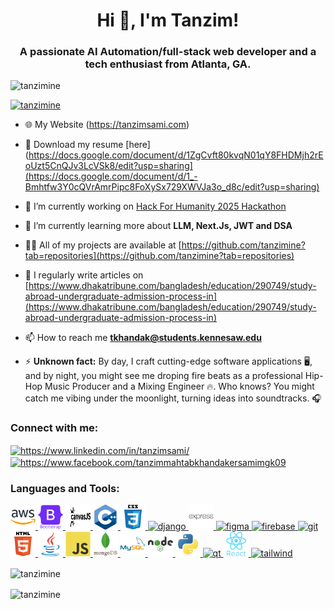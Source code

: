 <h1 align="center">Hi 👋, I'm Tanzim!</h1>
<h3 align="center">A passionate AI Automation/full-stack web developer and a tech enthusiast from Atlanta, GA.</h3>

<p align="left"> <img src="https://komarev.com/ghpvc/?username=tanzimine&label=Profile%20views&color=0e75b6&style=flat" alt="tanzimine" /> </p>

<p align="left"> <a href="https://github.com/ryo-ma/github-profile-trophy"><img src="https://github-profile-trophy.vercel.app/?username=tanzimine" alt="tanzimine" /></a> </p>


- 🌐 My Website (https://tanzimsami.com)


- 📄 Download my resume [here](https://docs.google.com/document/d/1ZgCvft80kvqN01qY8FHDMjh2rEoUzt5CnQJv3LcVSk8/edit?usp=sharing](https://docs.google.com/document/d/1_-Bmhtfw3Y0cQVrAmrPipc8FoXySx729XWVJa3o_d8c/edit?usp=sharing)

- 🔭 I’m currently working on [Hack For Humanity 2025 Hackathon](https://github.com/tanzimine/Hack-For-Humanity-2025)

- 🌱 I’m currently learning more about **LLM, Next.Js, JWT and DSA**

- 👨‍💻 All of my projects are available at [https://github.com/tanzimine?tab=repositories](https://github.com/tanzimine?tab=repositories)

- 📝 I regularly write articles on [https://www.dhakatribune.com/bangladesh/education/290749/study-abroad-undergraduate-admission-process-in](https://www.dhakatribune.com/bangladesh/education/290749/study-abroad-undergraduate-admission-process-in)

- 📫 How to reach me **tkhandak@students.kennesaw.edu**

- ⚡ **Unknown fact:** By day, I craft cutting-edge software applications 🖥️, and by night, you might see me droping fire beats as a professional Hip-Hop Music Producer and a Mixing Engineer 🔥. Who knows? You might catch me vibing under the moonlight, turning ideas into soundtracks. 🎧

<h3 align="left">Connect with me:</h3>
<p align="left">
<a href="https://linkedin.com/in/tanzimsami/" target="blank"><img align="center" src="https://raw.githubusercontent.com/rahuldkjain/github-profile-readme-generator/master/src/images/icons/Social/linked-in-alt.svg" alt="https://www.linkedin.com/in/tanzimsami/" height="30" width="40" /></a>
<a href="https://fb.com/tanzimmahtabkhandakersamimgk09" target="blank"><img align="center" src="https://raw.githubusercontent.com/rahuldkjain/github-profile-readme-generator/master/src/images/icons/Social/facebook.svg" alt="https://www.facebook.com/tanzimmahtabkhandakersamimgk09" height="30" width="40" /></a>
</p>

<h3 align="left">Languages and Tools:</h3>
<p align="left"> <a href="https://aws.amazon.com" target="_blank" rel="noreferrer"> <img src="https://raw.githubusercontent.com/devicons/devicon/master/icons/amazonwebservices/amazonwebservices-original-wordmark.svg" alt="aws" width="40" height="40"/> </a> <a href="https://getbootstrap.com" target="_blank" rel="noreferrer"> <img src="https://raw.githubusercontent.com/devicons/devicon/master/icons/bootstrap/bootstrap-plain-wordmark.svg" alt="bootstrap" width="40" height="40"/> </a> <a href="https://canvasjs.com" target="_blank" rel="noreferrer"> <img src="https://raw.githubusercontent.com/Hardik0307/Hardik0307/master/assets/canvasjs-charts.svg" alt="canvasjs" width="40" height="40"/> </a> <a href="https://www.w3schools.com/cpp/" target="_blank" rel="noreferrer"> <img src="https://raw.githubusercontent.com/devicons/devicon/master/icons/cplusplus/cplusplus-original.svg" alt="cplusplus" width="40" height="40"/> </a> <a href="https://www.w3schools.com/css/" target="_blank" rel="noreferrer"> <img src="https://raw.githubusercontent.com/devicons/devicon/master/icons/css3/css3-original-wordmark.svg" alt="css3" width="40" height="40"/> </a> <a href="https://www.djangoproject.com/" target="_blank" rel="noreferrer"> <img src="https://cdn.worldvectorlogo.com/logos/django.svg" alt="django" width="40" height="40"/> </a> <a href="https://expressjs.com" target="_blank" rel="noreferrer"> <img src="https://raw.githubusercontent.com/devicons/devicon/master/icons/express/express-original-wordmark.svg" alt="express" width="40" height="40"/> </a> <a href="https://www.figma.com/" target="_blank" rel="noreferrer"> <img src="https://www.vectorlogo.zone/logos/figma/figma-icon.svg" alt="figma" width="40" height="40"/> </a> <a href="https://firebase.google.com/" target="_blank" rel="noreferrer"> <img src="https://www.vectorlogo.zone/logos/firebase/firebase-icon.svg" alt="firebase" width="40" height="40"/> </a> <a href="https://git-scm.com/" target="_blank" rel="noreferrer"> <img src="https://www.vectorlogo.zone/logos/git-scm/git-scm-icon.svg" alt="git" width="40" height="40"/> </a> <a href="https://www.w3.org/html/" target="_blank" rel="noreferrer"> <img src="https://raw.githubusercontent.com/devicons/devicon/master/icons/html5/html5-original-wordmark.svg" alt="html5" width="40" height="40"/> </a> <a href="https://www.java.com" target="_blank" rel="noreferrer"> <img src="https://raw.githubusercontent.com/devicons/devicon/master/icons/java/java-original.svg" alt="java" width="40" height="40"/> </a> <a href="https://developer.mozilla.org/en-US/docs/Web/JavaScript" target="_blank" rel="noreferrer"> <img src="https://raw.githubusercontent.com/devicons/devicon/master/icons/javascript/javascript-original.svg" alt="javascript" width="40" height="40"/> </a> <a href="https://www.mongodb.com/" target="_blank" rel="noreferrer"> <img src="https://raw.githubusercontent.com/devicons/devicon/master/icons/mongodb/mongodb-original-wordmark.svg" alt="mongodb" width="40" height="40"/> </a> <a href="https://www.mysql.com/" target="_blank" rel="noreferrer"> <img src="https://raw.githubusercontent.com/devicons/devicon/master/icons/mysql/mysql-original-wordmark.svg" alt="mysql" width="40" height="40"/> </a> <a href="https://nodejs.org" target="_blank" rel="noreferrer"> <img src="https://raw.githubusercontent.com/devicons/devicon/master/icons/nodejs/nodejs-original-wordmark.svg" alt="nodejs" width="40" height="40"/> </a> <a href="https://www.python.org" target="_blank" rel="noreferrer"> <img src="https://raw.githubusercontent.com/devicons/devicon/master/icons/python/python-original.svg" alt="python" width="40" height="40"/> </a> <a href="https://www.qt.io/" target="_blank" rel="noreferrer"> <img src="https://upload.wikimedia.org/wikipedia/commons/0/0b/Qt_logo_2016.svg" alt="qt" width="40" height="40"/> </a> <a href="https://reactjs.org/" target="_blank" rel="noreferrer"> <img src="https://raw.githubusercontent.com/devicons/devicon/master/icons/react/react-original-wordmark.svg" alt="react" width="40" height="40"/> </a> <a href="https://tailwindcss.com/" target="_blank" rel="noreferrer"> <img src="https://www.vectorlogo.zone/logos/tailwindcss/tailwindcss-icon.svg" alt="tailwind" width="40" height="40"/> </a> </p>

<p><img align="center" src="https://github-readme-stats.vercel.app/api/top-langs?username=tanzimine&show_icons=true&locale=en&layout=compact" alt="tanzimine" /></p>

<p><img align="center" src="https://github-readme-streak-stats.herokuapp.com/?user=tanzimine&" alt="tanzimine" /></p>
